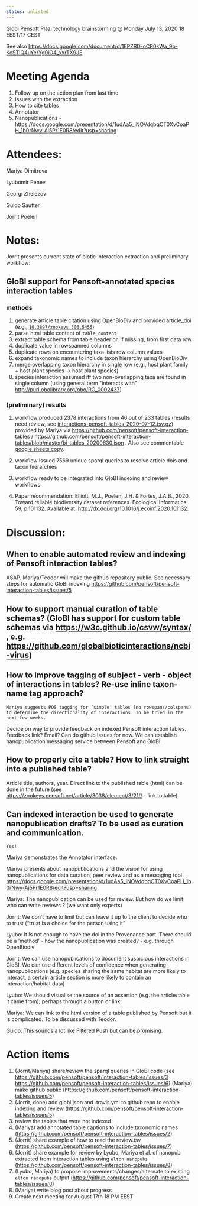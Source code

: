 ```yaml
---
status: unlisted
---
```


Globi Pensoft Plazi technology brainstorming @ Monday July 13, 2020 18 EEST/17 CEST

See also https://docs.google.com/document/d/1EPZRD-oCR0kWa_9b-KcSTlQ4uYerYg0iO4_xxrTX9JE 

# Meeting Agenda

1. Follow up on the action plan from last time
1. Issues with the extraction
1. How to cite tables
1. Annotator
1. Nanopublications - https://docs.google.com/presentation/d/1udAa5_iNOVdqbqCT0XvCoaPH_1b0rNwy-Aj5Pr1E0R8/edit?usp=sharing


# Attendees:
Mariya Dimitrova

Lyubomir Penev

Georgi Zhelezov

Guido Sautter 

Jorrit Poelen

# Notes:

Jorrit presents current state of biotic interaction extraction and preliminary workflow:

## GloBI support for Pensoft-annotated species interaction tables

### methods
1. generate article table citation using OpenBioDiv and provided article_doi (e.g., [```10.3897/zookeys.306.5455```](https://doi.org/10.3897/zookeys.306.5455))
1. parse html table content of ```table_content```
1. extract table schema from table header or, if missing, from first data row
1. duplicate value in rowspanned columns 
1. duplicate rows on encountering taxa lists row column values
1. expand taxonomic names to include taxon hierarchy using OpenBioDiv
1. merge overlapping taxon hierarchy in single row (e.g., host plant family + host plant species -> host plant species)
1. species interaction assumed iff two non-overlapping taxa are found in single column (using general term "interacts with" http://purl.obolibrary.org/obo/RO_0002437)

### (preliminary) results
1. workflow produced 2378 interactions from 46 out of 233 tables (results need review, see [interactions-pensoft-tables-2020-07-12.tsv.gz](interactions-pensoft-tables-2020-07-12.tsv.gz)) provided by Mariya via https://github.com/pensoft/pensoft-interaction-tables / https://github.com/pensoft/pensoft-interaction-tables/blob/master/bi_tables_20200630.json . Also see commentable [google sheets copy](https://docs.google.com/spreadsheets/d/1cXf_8WIgQzPDB0dxfHsiNZHw8Szprq2UB12R5_Qe1mk/edit?usp=sharing).
1. workflow issued 7569 unique sparql queries to resolve article dois and taxon hierarchies
1. workflow ready to be integrated into GloBI indexing and review workflows

1. Paper recommendation: Elliott, M.J., Poelen, J.H. & Fortes, J.A.B., 2020. Toward reliable biodiversity dataset references. Ecological Informatics, 59, p.101132. Available at: http://dx.doi.org/10.1016/j.ecoinf.2020.101132.

# Discussion:
## When to enable automated review and indexing of Pensoft interaction tables?
ASAP. Mariya/Teodor will make the github repository public. See necessary steps for automatic GloBI indexing https://github.com/pensoft/pensoft-interaction-tables/issues/5
## How to support manual curation of table schemas? (GloBI has support for custom table schemas via https://w3c.github.io/csvw/syntax/ , e.g. https://github.com/globalbioticinteractions/ncbi-virus)

## How to improve tagging of subject - verb - object of interactions in tables? Re-use inline taxon-name tag approach?
    Mariya suggests POS tagging for ‘simple’ tables (no rowspans/colspans) to determine the directionality of interactions. To be tried in the next few weeks.
Decide on way to provide feedback on indexed Pensoft interaction tables. Feedback link? Email?
Can do github issues for now. We can establish nanopublication messaging service between Pensoft and GloBI. 
## How to properly cite a table? How to link straight into a published table?
Article title, authors, year. Direct link to the published table (html) can be done in the future (see https://zookeys.pensoft.net/article/3038/element/3/21// - link to table)
## Can indexed interaction be used to generate nanopublication drafts? To be used as curation and communication.
    Yes!

Mariya demonstrates the Annotator interface.

Mariya presents about nanopublications and the vision for using nanopublications for data curation, peer review and as a messaging tool https://docs.google.com/presentation/d/1udAa5_iNOVdqbqCT0XvCoaPH_1b0rNwy-Aj5Pr1E0R8/edit?usp=sharing

Mariya: The nanopublication can be used for review. But how do we limit who can write reviews ? (we want only experts)

Jorrit: We don’t have to limit but can leave it up to the client to decide who to trust (“trust is a choice for the person using it”

Lyubo: It is not enough to have the doi in the Provenance part. There should be a ‘method’ - how the nanopublication was created? - e.g. through OpenBiodiv

Jorrit: We can use nanopublications to document suspicious interactions in GloBI. 
We can use different levels of confidence when generating nanopublications (e.g. species sharing the same habitat are more likely to interact, a certain article section is more likely to contain an interaction/habitat data)

Lyubo: We should visualise the source of an assertion (e.g. the article/table it came from); perhaps through a button or link.

Mariya: We can link to the html version of a table published by Pensoft but it is complicated. To be discussed with Teodor. 

Guido: This sounds a lot like Filtered Push but can be promising.

# Action items

1. (Jorrit/Mariya) share/review the sparql queries in GloBI code (see https://github.com/pensoft/pensoft/interaction-tables/issues/3 https://github.com/pensoft/pensoft-interaction-tables/issues/6)
(Mariya) make github public (https://github.com/pensoft/pensoft-interaction-tables/issues/5)
1. (Jorrit, done) add globi.json and .travis.yml to github repo to enable indexing and review (https://github.com/pensoft/pensoft-interaction-tables/issues/5)
1. review the tables that were not indexed
1. (Mariya) add annotated table captions to include taxonomic names (https://github.com/pensoft/pensoft-interaction-tables/issues/2)
1. (Jorrit) share example of how to read the review.tsv (https://github.com/pensoft/pensoft-interaction-tables/issues/7)
1. (Jorrit) share example for review by Lyubo, Mariya et al. of nanopub extracted from interaction tables using ```elton nanopubs``` (https://github.com/pensoft/pensoft-interaction-tables/issues/8)
1. (Lyubo, Mariya) to propose improvements/changes/alternate to existing ```elton nanopubs``` output  (https://github.com/pensoft/pensoft-interaction-tables/issues/8)
1. (Mariya) write blog post about progress
1. Create next meeting for August 17th 18 PM EEST


